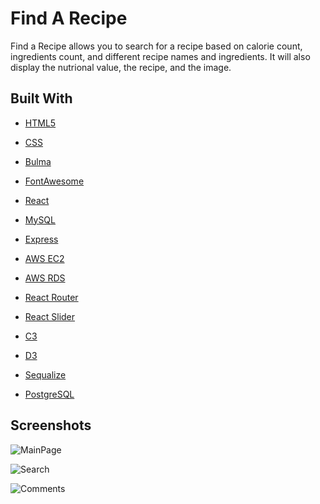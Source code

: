 Find A Recipe
===========

Find a Recipe allows you to search for a recipe based on calorie count, ingredients count, and different recipe names and ingredients. It will also display the nutrional value, the recipe, and the image.


Built With
----------

* [HTML5](https://developer.mozilla.org/en-US/docs/Web/Guide/HTML/HTML5)
* [CSS](https://developer.mozilla.org/en-US/docs/Web/CSS)
* [Bulma](https://bulma.io/)
* [FontAwesome](https://fontawesome.com/)
* [React](https://reactjs.org/)
* [MySQL](https://www.mysql.com/)
* [Express](https://expressjs.com/)
* [AWS EC2](https://aws.amazon.com/ec2/)
* [AWS RDS](https://aws.amazon.com/rds/)
* [React Router](https://github.com/ReactTraining/react-router)
* [React Slider](https://github.com/react-component/slider)
* [C3](https://c3js.org/)
* [D3](https://d3js.org/)



* [Sequalize](http://docs.sequelizejs.com/)
* [PostgreSQL](https://www.postgresql.org/)


Screenshots
-----------

![MainPage](https://i.imgur.com/9uHHxv5.png)

![Search](https://i.imgur.com/62OoO1L.png)

![Comments](https://i.imgur.com/JQGxuqV.png)
